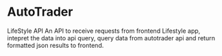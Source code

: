 AutoTrader
==========

LifeStyle API
An API to receive requests from frontend Lifestyle app, intepret the data into api query, query data from autotrader api and 
return formatted json results to frontend.
